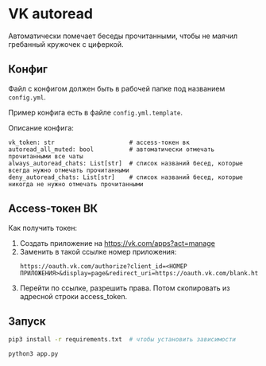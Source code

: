 # VK autoread

Автоматически помечает беседы прочитанными, чтобы не маячил гребанный кружочек с циферкой.

## Конфиг

Файл с конфигом должен быть в рабочей папке под названием `config.yml`.

Пример конфига есть в файле `config.yml.template`.

Описание конфига:
```
vk_token: str                     # access-токен вк
autoread_all_muted: bool          # автоматически отмечать прочитанными все чаты
always_autoread_chats: List[str]  # список названий бесед, которые всегда нужно отмечать прочитанными
deny_autoread_chats: List[str]    # список названий бесед, которые никогда не нужно отмечать прочитанными
```

## Access-токен ВК

Как получить токен:

1. Создать приложение на https://vk.com/apps?act=manage
2. Заменить в такой ссылке номер приложения:
    ```
    https://oauth.vk.com/authorize?client_id=<НОМЕР ПРИЛОЖЕНИЯ>&display=page&redirect_uri=https://oauth.vk.com/blank.html&scope=offline,messages&response_type=token&v=5.85
    ```
3. Перейти по ссылке, разрешить права. Потом скопировать из адресной строки access_token.

## Запуск

```sh
pip3 install -r requirements.txt  # чтобы установить зависимости

python3 app.py
```

